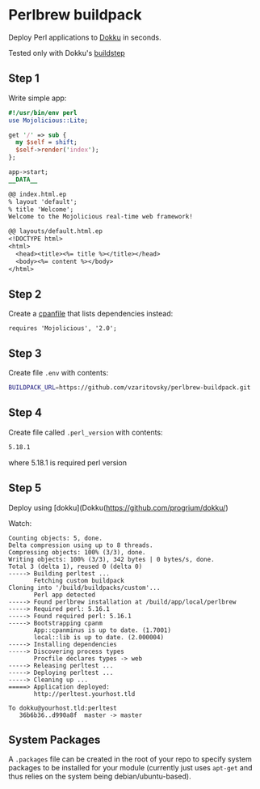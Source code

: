 Perlbrew buildpack
=======

Deploy Perl applications to [Dokku](https://github.com/progrium/dokku/) in seconds.

Tested only with Dokku's [buildstep](https://github.com/progrium/buildstep/)

## Step 1

Write simple app:

```perl
#!/usr/bin/env perl
use Mojolicious::Lite;

get '/' => sub {
  my $self = shift;
  $self->render('index');
};

app->start;
__DATA__

@@ index.html.ep
% layout 'default';
% title 'Welcome';
Welcome to the Mojolicious real-time web framework!

@@ layouts/default.html.ep
<!DOCTYPE html>
<html>
  <head><title><%= title %></title></head>
  <body><%= content %></body>
</html>
```

## Step 2

Create a
[cpanfile](http://search.cpan.org/~miyagawa/Module-CPANfile-1.0002/lib/cpanfile.pod)
that lists dependencies instead:

```
requires 'Mojolicious', '2.0';
```

## Step 3
Create file ```.env``` with contents:
```sh
BUILDPACK_URL=https://github.com/vzaritovsky/perlbrew-buildpack.git
```

## Step 4

Create file called ```.perl_version``` with contents:

```sh
5.18.1
```
where 5.18.1 is required perl version

## Step 5

Deploy using [dokku](Dokku(https://github.com/progrium/dokku/)

Watch:

```
Counting objects: 5, done.
Delta compression using up to 8 threads.
Compressing objects: 100% (3/3), done.
Writing objects: 100% (3/3), 342 bytes | 0 bytes/s, done.
Total 3 (delta 1), reused 0 (delta 0)
-----> Building perltest ...
       Fetching custom buildpack
Cloning into '/build/buildpacks/custom'...
       Perl app detected
-----> Found perlbrew installation at /build/app/local/perlbrew
-----> Required perl: 5.16.1
-----> Found required perl: 5.16.1
-----> Bootstrapping cpanm
       App::cpanminus is up to date. (1.7001)
       local::lib is up to date. (2.000004)
-----> Installing dependencies
-----> Discovering process types
       Procfile declares types -> web
-----> Releasing perltest ...
-----> Deploying perltest ...
-----> Cleaning up ...
=====> Application deployed:
       http://perltest.yourhost.tld

To dokku@yourhost.tld:perltest
   36b6b36..d990a8f  master -> master
```

## System Packages

A `.packages` file can be created in the root of your repo to specify
system packages to be installed for your module (currently just uses `apt-get`
and thus relies on the system being debian/ubuntu-based).
